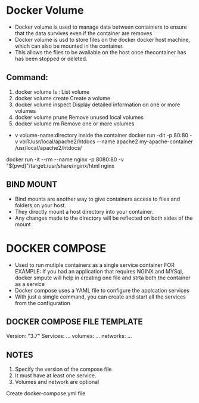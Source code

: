 # Docker Volume 
* Docker volume is used to manage data between containiers to ensure that the data survives even if the container are removes 
* Docker volume is usd to store files on the docker docker host machine, which can also be mounted in the container. 
* This allows the files to be avaliable on the host once thecontainer has has been stopped or deleted. 

## Command:
1. docker volume ls  : List volume
2. docker volume create      Create a volume
3. docker volume inspect     Display detailed information on one or more volumes
4. docker volume prune       Remove unused local volumes
5. docker volume rm          Remove one or more volumes

- v volume-name:directory inside the container 
docker run -dit -p 80:80 -v vol1:/usr/local/apache2/htdocs  --name apache2 my-apache-container
/usr/local/apache2/htdocs/

docker run -it --rm --name nginx -p 8080:80 -v "$(pwd)"/target:/usr/share/nginx/html nginx


## BIND MOUNT 
* Bind mounts are another way to give containers access to files and folders on your host.
* They directly mount a host directory into your container. 
* Any changes made to the directory will be reflected on both sides of the mount



 # DOCKER COMPOSE 
* Used to run mutiple containers as a single service container 
FOR EXAMPLE:
If you had an application that requires NGINX and MYSql, docker smpute will help in creating one file and strta both the container as a service 
* Docker compose uses a YAML file to configure the applcation services 
* With just a simgle command, you can create and start all the services from the configuration 

## DOCKER COMPOSE FILE TEMPLATE 

Version: "3.7"
Services: 
    ...
volumes:
    ...
networks:
    ... 
## NOTES    
1. Specify the version of the compose file
2. It must have at least one service. 
3. Volumes and network are optional


 Create docker-compose.yml file 



